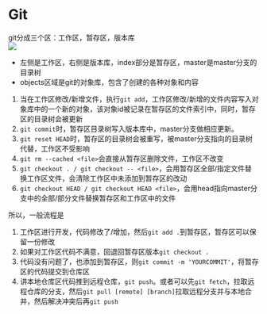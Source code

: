 # Git

git分成三个区：工作区，暂存区，版本库  
![](/note/2019-06-20-13-11-29.png)
* 左侧是工作区，右侧是版本库，index部分是暂存区，master是master分支的目录树
* objects区域是git的对象库，包含了创建的各种对象和内容  
1. 当在工作区修改/新增文件，执行`git add`，工作区修改/新增的文件内容写入对象库中的一个新的对象，该对象id被记录在暂存区的文件索引中，同时，暂存区的目录树会被更新
2. `git commit`时，暂存区目录树写入版本库中，master分支做相应更新。
3. `git reset HEAD`时，暂存区的目录树会被重写，被master分支指向的目录树代替，工作区不受影响
4. `git rm --cached <file>`会直接从暂存区删除文件，工作区不改变
5. `git checkout . / git checkout -- <file>`，会用暂存区全部/指定文件替换工作区文件，会清除工作区中未添加到暂存区的改动
6. `git checkout HEAD / git checkout HEAD <file>`，会用head指向master分支中的全部/部分文件替换暂存区和工作区中的文件  

所以，一般流程是
1. 工作区进行开发，代码修改了/增加，然后`git add .`到暂存区，暂存区可以保留一份修改
2. 如果对工作区代码不满意，回退回暂存区版本`git checkout .`
3. 代码没有问题了，也添加到暂存区，则`git commit -m 'YOURCOMMIT'`，将暂存区的代码提交到仓库区
4. 讲本地仓库区代码推到远程仓库，`git push`。或者可以先`git fetch`，拉取远程仓库的分支，然后`git pull [remote] [branch]`拉取远程分支并与本地合并，然后解决冲突后再`git push`
